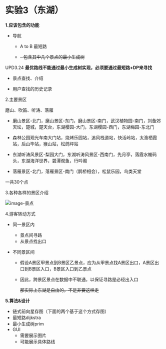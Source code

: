 # 实验3（东湖）

**1.应该包含的功能**

* 导航

  - A to B 最短路

  -  ~~- 包含其中几个景点的最小生成树~~ 

UPD3.24    **最优路线不能通过最小生成树实现，必须要通过最短路+DP来寻找**

* 景点查找、介绍

* 用户查找的历史记录

2.主要景区

磨山、吹笛、听涛、落雁

* 磨山景区-北门，磨山景区-东门，磨山景区-南门，武汉植物园-南门，刘备郊天坛，楚城，楚天台，东湖樱园-大门，东湖樱园-西门，东湖梅园-东北门

* 森林公园观光车南大门站，烧烤乐园站，追风栈道站，快活岭站，太渔栖霞站，后山毕站，猴山站，松鸽坪站

* 东湖听涛风景区-梨园大门，东湖听涛风景区-西南门，先月亭，落霞水榭码头，东湖海洋世界，碧潭观鱼，行吟阁

* 落雁景区-北门，落雁景区-南门（鹊桥相会），松鼠乐园，鸟类天堂

一共30个点

3.各种各样的景区介绍

![image-景点](https://github.com/user-attachments/assets/2dddf845-114a-493b-9a00-33ef43e4f3aa)

4.游客转动方式

* 同一景区内

  - 景点间寻路
  - 从景点找出口

* 不同景区间

  - 假设A景区甲景点到B景区乙景点，应为从甲景点找A景区出口，A景区出口到B景区入口，B景区入口到乙景点

  - 因此，跨景区景点在数据中不联通，以保证寻路是必经出入口

    ~~那实际上东湖是自由的，不是非要这样走~~

**5.算法&设计**

* 链式前向星存图（下面的两个基于这个方式存图）
* 最短路dijkstra
* 最小生成树prim
* GUI
  - 需要展示图片
  - 可能展示具体路线
